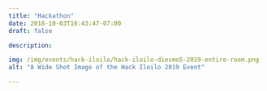 ```yaml
---
title: "Hackathon"
date: 2018-10-03T16:43:47-07:00
draft: false

description:

img: /img/events/hack-iloilo/hack-iloilo-diesmo5-2019-entire-room.png
alt: "A Wide Shot Image of the Hack Iloilo 2019 Event"

---
```

